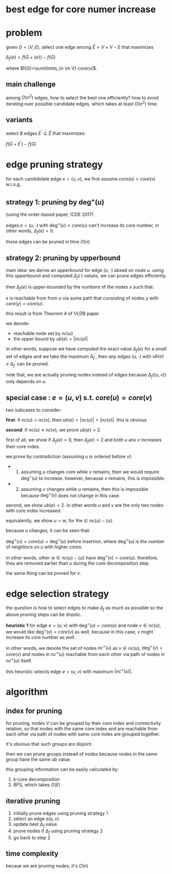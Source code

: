 # best edge for core numer increase

# problem

given $`G=(V, E)`$, select one edge among $`\hat{E}=V \times V - E`$ that maximizes 

$`\Delta_f(e) = f(G+\{e\}) - f(G)`$

where $`f(G)=\sum\limits_{v \in V} core(v)`$. 

## main challenge

among $`O(n^2)`$ edges, how to select the best one efficiently? how to avoid iterating over possible candidate edges, which takes at least $`O(n^2)`$ time. 

## variants

select $`B`$ edges $`E^{'} \subseteq \hat{E}`$ that maximizes:

$`f(G+E^{'}) - f(G)`$

# edge pruning strategy

for each candididate edge $`e=(u, v)`$, we first assume $`core(u) < core(v)`$ w.l.o.g, 

## strategy 1: pruning by $`\deg^{+}(u)`$

(using the order-based paper, ICDE 2017)

edges $`e=(u, \cdot)`$ with $`\deg^{+}(u) < core(u)`$ can't increase its core number, in other words, $`\Delta_f(e)=0`$. 

these edges can be pruned in time $`O(n)`$


## strategy 2: pruning by upperbound

main idea: we derive an upperbound for edge $`(u, \cdot)`$ absed on node $`u`$. 
using this upperbound and computed $`\Delta_f(\cdot)`$ values, we can prune edges efficiently. 

then $`\Delta_f(e)`$ is *upper-bounded* by the numbers of the nodes $`x`$ such that: 

$`x`$ is reachable from from $`u`$ via some path that consisting of nodes $`y`$ with $`core(y) = core(u)`$.

this result is from Theorem 4 of VLDB paper

we denote:

- reachable node set by $`nc(u)`$
- the upper bound by $`ub(e)=|nc(u)|`$

in other words, suppose we have computed the exact value $`\Delta_f(e)`$ for a small set of edges and we take the maximum $`\Delta_f^{'}`$, then any edges $`(u, \cdot)`$ with $`ub(e) \le \Delta_f^{'}`$ can be pruned.

note that, we are actually pruning nodes instead of edges because $`\Delta_f((u, v))`$ only depends on $`u`$.

## special case : $`e=(u, v)`$ s.t. $`core(u) = core(v)`$

two subcases to consider:

**first**: if $`nc(u) = nc(v)`$, then $`ub(e)=|nc(u)|=|nc(v)|`$. this is obvious

**second**: if $`nc(u) \neq nc(v)`$, we prove $`ub(e)=2`$. 

first of all, we show if $`\Delta_f(e)>0`$, then $`\Delta_f(e)>2`$ and both $`u`$ anv $`v`$ increases their core index. 

we prove by contradiction (assuming $`u`$ is ordered before $`v`$):

- 1) assuming $`u`$ changes core while $`v`$ remains, then we would require $`\deg^{+}(u)`$ to increase. however, because $`v`$ remains, this is impossible. 
- 2) assuming $`v`$ changes while $`u`$ remains, then this is impossible because $`\deg^{+}(v)`$ does not change in this case. 

second, we show $`ub(e)=2`$. in other words $`u`$ and $`v`$ are the only two nodes with core index increased. 

equivalently, we show $`u > w`$, for $`\forall w \in nc(u) - \{u\}`$. 

because $`u`$ changes, it can be seen that:

$`\deg^{+}(u)=core(u)=\deg^{>}(u)`$ before insertion, where $`\deg^{>}(u)`$ is the number of neighbors on $`u`$ with higher cores.

in other words, other $`w \in nc(u) - \{u\}`$ have $`\deg^{>}(v) < core(u)`$. therefore, they are removed earlier than $`u`$ during the core decomposition step. 

the same thing can be proved for $`v`$. 

# edge selection strategy

the question is how to select edges to make $`\Delta_f`$ as much as possible so the above pruning steps can be drastic. 

**heuristic 1** for edge $`e=(u, v)`$ with $`\deg^{+}(u) = core(u)`$ and node $`v \in nc(u)`$, we would like $`\deg^{+}(v)=core(v)`$ as well, because in this case, $`v`$ might increase its core number as well. 

in other words, we denote the set of nodes $`nc^{+}(u)`$ as $`v \in nc(u)`$, $`\deg^{+}(v) = core(v)`$ and nodes in $`nc^{+}(u)`$ reachable from each other via path of nodes in $`nc^{+}(u)`$ itself. 

this heuristic selects edge $`e=(u, v)`$ with maximum $`|nc^{+}(u)|`$.



# algorithm

## index for pruning

for pruning, nodes $`V`$ can be grouped by their core index and connectivity relation, so that nodes with the same core index and are reachable from each other via path of nodes with same core index are grouped together. 

it's obvious that such groups are disjoint. 

then we can prune groups instead of nodes because nodes in the same group have the same $`ub`$ value. 

this grouping information can be easily calculated by:

1) k-core decomposition 
2) BFS, which takes $`O(E)`$

## iterative pruning

1. initially prune edges using pruning strategy 1
2. select an edge $`e(u, v)`$ 
3. update best $`\Delta_f`$ value
4. prune nodes if $`\Delta_f`$ using pruning strategy 2
5. go back to step 2

## time complexity

becaue we are pruning nodes, it's $`O(n)`$ 